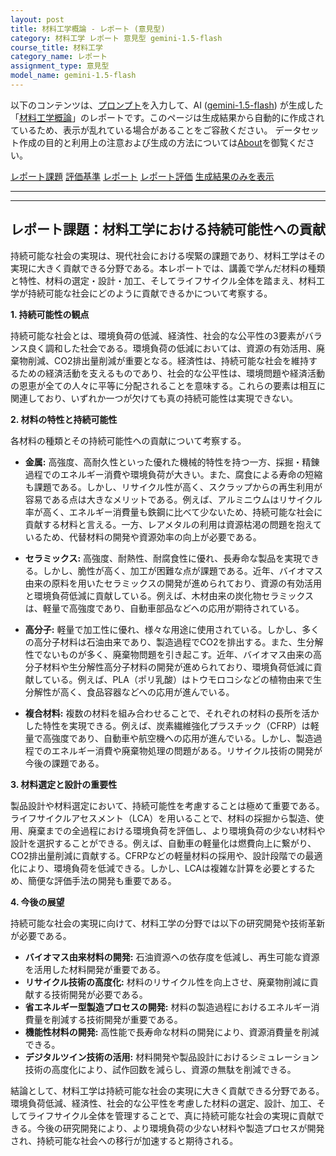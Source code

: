 ```yaml
---
layout: post
title: 材料工学概論 - レポート (意見型)
category: 材料工学 レポート 意見型 gemini-1.5-flash
course_title: 材料工学
category_name: レポート
assignment_type: 意見型
model_name: gemini-1.5-flash
---
```


以下のコンテンツは、[プロンプト](http://127.0.0.1:8000/generated/材料工学/gemini-1.5-flash/prompt_レポート-意見型.md)を入力して、AI ([gemini-1.5-flash](contents/gemini-1.5-flash)) が生成した「[材料工学概論](/contents/材料工学/)」のレポートです。このページは生成結果から自動的に作成されているため、表示が乱れている場合があることをご容赦ください。
データセット作成の目的と利用上の注意および生成の方法については[About](/About)を御覧ください。

[レポート課題](../レポート課題-意見型)
[評価基準](../評価基準-意見型)
[レポート](../レポート-意見型)
[レポート評価](../レポート評価-意見型)
[生成結果のみを表示](http://127.0.0.1:8000/generated/材料工学/gemini-1.5-flash/レポート-意見型.md)
  

***
***
  
## レポート課題：材料工学における持続可能性への貢献

持続可能な社会の実現は、現代社会における喫緊の課題であり、材料工学はその実現に大きく貢献できる分野である。本レポートでは、講義で学んだ材料の種類と特性、材料の選定・設計・加工、そしてライフサイクル全体を踏まえ、材料工学が持続可能な社会にどのように貢献できるかについて考察する。

**1. 持続可能性の観点**

持続可能な社会とは、環境負荷の低減、経済性、社会的な公平性の3要素がバランス良く調和した社会である。環境負荷の低減においては、資源の有効活用、廃棄物削減、CO2排出量削減が重要となる。経済性は、持続可能な社会を維持するための経済活動を支えるものであり、社会的な公平性は、環境問題や経済活動の恩恵が全ての人々に平等に分配されることを意味する。これらの要素は相互に関連しており、いずれか一つが欠けても真の持続可能性は実現できない。

**2. 材料の特性と持続可能性**

各材料の種類とその持続可能性への貢献について考察する。

* **金属:** 高強度、高耐久性といった優れた機械的特性を持つ一方、採掘・精錬過程でのエネルギー消費や環境負荷が大きい。また、腐食による寿命の短縮も課題である。しかし、リサイクル性が高く、スクラップからの再生利用が容易である点は大きなメリットである。例えば、アルミニウムはリサイクル率が高く、エネルギー消費量も鉄鋼に比べて少ないため、持続可能な社会に貢献する材料と言える。一方、レアメタルの利用は資源枯渇の問題を抱えているため、代替材料の開発や資源効率の向上が必要である。

* **セラミックス:** 高強度、耐熱性、耐腐食性に優れ、長寿命な製品を実現できる。しかし、脆性が高く、加工が困難な点が課題である。近年、バイオマス由来の原料を用いたセラミックスの開発が進められており、資源の有効活用と環境負荷低減に貢献している。例えば、木材由来の炭化物セラミックスは、軽量で高強度であり、自動車部品などへの応用が期待されている。

* **高分子:** 軽量で加工性に優れ、様々な用途に使用されている。しかし、多くの高分子材料は石油由来であり、製造過程でCO2を排出する。また、生分解性でないものが多く、廃棄物問題を引き起こす。近年、バイオマス由来の高分子材料や生分解性高分子材料の開発が進められており、環境負荷低減に貢献している。例えば、PLA（ポリ乳酸）はトウモロコシなどの植物由来で生分解性が高く、食品容器などへの応用が進んでいる。

* **複合材料:** 複数の材料を組み合わせることで、それぞれの材料の長所を活かした特性を実現できる。例えば、炭素繊維強化プラスチック（CFRP）は軽量で高強度であり、自動車や航空機への応用が進んでいる。しかし、製造過程でのエネルギー消費や廃棄物処理の問題がある。リサイクル技術の開発が今後の課題である。


**3. 材料選定と設計の重要性**

製品設計や材料選定において、持続可能性を考慮することは極めて重要である。ライフサイクルアセスメント（LCA）を用いることで、材料の採掘から製造、使用、廃棄までの全過程における環境負荷を評価し、より環境負荷の少ない材料や設計を選択することができる。例えば、自動車の軽量化は燃費向上に繋がり、CO2排出量削減に貢献する。CFRPなどの軽量材料の採用や、設計段階での最適化により、環境負荷を低減できる。しかし、LCAは複雑な計算を必要とするため、簡便な評価手法の開発も重要である。


**4. 今後の展望**

持続可能な社会の実現に向けて、材料工学の分野では以下の研究開発や技術革新が必要である。

* **バイオマス由来材料の開発:** 石油資源への依存度を低減し、再生可能な資源を活用した材料開発が重要である。
* **リサイクル技術の高度化:** 材料のリサイクル性を向上させ、廃棄物削減に貢献する技術開発が必要である。
* **省エネルギー型製造プロセスの開発:** 材料の製造過程におけるエネルギー消費量を削減する技術開発が重要である。
* **機能性材料の開発:** 高性能で長寿命な材料の開発により、資源消費量を削減できる。
* **デジタルツイン技術の活用:** 材料開発や製品設計におけるシミュレーション技術の高度化により、試作回数を減らし、資源の無駄を削減できる。


結論として、材料工学は持続可能な社会の実現に大きく貢献できる分野である。環境負荷低減、経済性、社会的な公平性を考慮した材料の選定、設計、加工、そしてライフサイクル全体を管理することで、真に持続可能な社会の実現に貢献できる。今後の研究開発により、より環境負荷の少ない材料や製造プロセスが開発され、持続可能な社会への移行が加速すると期待される。

